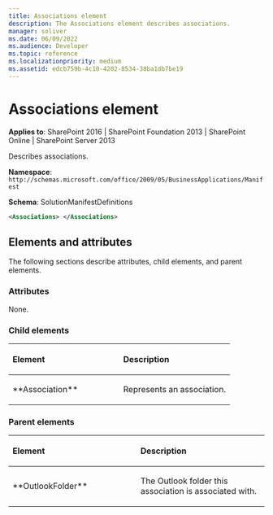```yaml
---
title: Associations element
description: The Associations element describes associations.
manager: soliver
ms.date: 06/09/2022
ms.audience: Developer
ms.topic: reference
ms.localizationpriority: medium
ms.assetid: edcb759b-4c10-4202-8534-38ba1db7be19
---
```


# Associations element

**Applies to**: SharePoint 2016 | SharePoint Foundation 2013 | SharePoint Online | SharePoint Server 2013

Describes associations.

**Namespace**: `http://schemas.microsoft.com/office/2009/05/BusinessApplications/Manifest`

**Schema**: SolutionManifestDefinitions

```XML
<Associations> </Associations>
```

## Elements and attributes

The following sections describe attributes, child elements, and parent elements.

### Attributes

None.

### Child elements

<table>
<colgroup>
<col width="50%" />
<col width="50%" />
</colgroup>
<thead>
<tr class="header">
<th align="left"><p>Element</p></th>
<th align="left"><p>Description</p></th>
</tr>
</thead>
<tbody>
<tr class="odd">
<td align="left"><p>**Association**</p></td>
<td align="left"><p>Represents an association.</p></td>
</tr>
</tbody>
</table>

### Parent elements

<table>
<colgroup>
<col width="50%" />
<col width="50%" />
</colgroup>
<thead>
<tr class="header">
<th align="left"><p>Element</p></th>
<th align="left"><p>Description</p></th>
</tr>
</thead>
<tbody>
<tr class="odd">
<td align="left"><p>**OutlookFolder**</p></td>
<td align="left"><p>The Outlook folder this association is associated with.</p></td>
</tr>
</tbody>
</table>

<br/>

<br/>
